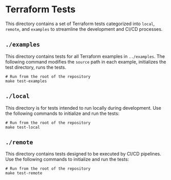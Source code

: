 # Terraform Tests

This directory contains a set of Terraform tests categorized into `local`, `remote`, and `examples` to streamline the development and CI/CD processes.

## `./examples`

This directory contains tests for all Terraform examples in `../examples`. The
following command modifies the `source` path in each example, initializes the test
directory, runs the tests.

```shell
# Run from the root of the repository
make test-examples
```

## `./local`

This directory is for tests intended to run locally during development. Use the
following commands to initialize and run the tests:

```shell
# Run from the root of the repository
make test-local
```

## `./remote`

This directory contains tests designed to be executed by CI/CD pipelines. Use the
following commands to initialize and run the tests:

```shell
# Run from the root of the repository
make test-remote
```
